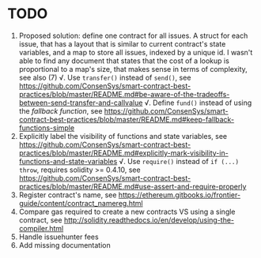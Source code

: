 # TODO

1. Proposed solution: define one contract for all issues. A struct for each
  issue, that has a layout that is similar to current contract's state
  variables, and a map to store all issues, indexed by a unique id. I wasn't
  able to find any document that states that the cost of a lookup is
  proportional to a map's size, that makes sense in terms of complexity, see
  also (7)
√. Use `transfer()` instead of `send()`, see
  https://github.com/ConsenSys/smart-contract-best-practices/blob/master/README.md#be-aware-of-the-tradeoffs-between-send-transfer-and-callvalue
√. Define `fund()` instead of using the _fallback function_, see
  https://github.com/ConsenSys/smart-contract-best-practices/blob/master/README.md#keep-fallback-functions-simple
4. Explicitly label the visibility of functions and state variables, see
  https://github.com/ConsenSys/smart-contract-best-practices/blob/master/README.md#explicitly-mark-visibility-in-functions-and-state-variables
√. Use `require()` instead of `if (...) throw`, requires solidity >= 0.4.10, see
  https://github.com/ConsenSys/smart-contract-best-practices/blob/master/README.md#use-assert-and-require-properly
6. Register contract's name, see
  https://ethereum.gitbooks.io/frontier-guide/content/contract_namereg.html
7. Compare gas required to create a new contracts VS using a single contract,
  see http://solidity.readthedocs.io/en/develop/using-the-compiler.html
8. Handle issuehunter fees
9. Add missing documentation
